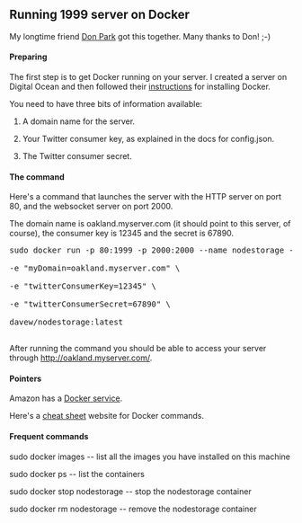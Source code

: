 ## Running 1999 server on Docker

My longtime friend <a href="https://github.com/donpark">Don Park</a> got this together. Many thanks to Don! ;-)

#### Preparing

The first step is to get Docker running on your server. I created a server on Digital Ocean and then followed their <a href="https://www.digitalocean.com/community/tutorials/how-to-install-and-use-docker-on-ubuntu-16-04">instructions</a> for installing Docker. 

You need to have three bits of information available:

1. A domain name for the server. 

2. Your Twitter consumer key, as explained in the docs for config.json.

3. The Twitter consumer secret.

#### The command

Here's a command that launches the server with the HTTP server on port 80, and the websocket server on port 2000. 

The domain name is oakland.myserver.com (it should point to this server, of course), the consumer key is 12345 and the secret is 67890.

<pre>sudo docker run -p 80:1999 -p 2000:2000 --name nodestorage -d --restart=unless-stopped \

-e "myDomain=oakland.myserver.com" \

-e "twitterConsumerKey=12345" \

-e "twitterConsumerSecret=67890" \

davew/nodestorage:latest

</pre>

After running the command you should be able to access your server through http://oakland.myserver.com/.

#### Pointers

Amazon has a <a href="http://docs.aws.amazon.com/AmazonECS/latest/developerguide/docker-basics.html">Docker service</a>.

Here's a <a href="https://github.com/wsargent/docker-cheat-sheet">cheat sheet</a> website for Docker commands.

#### Frequent commands

sudo docker images -- list all the images you have installed on this machine

sudo docker ps -- list the containers

sudo docker stop nodestorage -- stop the nodestorage container

sudo docker rm nodestorage -- remove the nodestorage container

